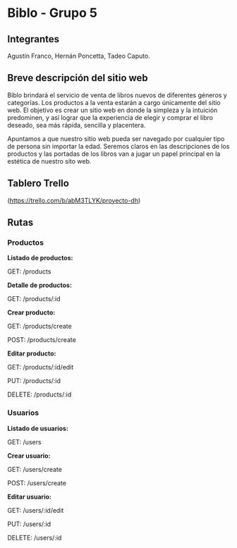 # Biblo - Grupo 5

## Integrantes

Agustín Franco, Hernán Poncetta, Tadeo Caputo.

## Breve descripción del sitio web

Biblo brindará el servicio de venta de libros nuevos de diferentes géneros y categorías. Los productos a la venta estarán a cargo únicamente del sitio web. El objetivo es crear un sitio web en donde la simpleza y la intuición predominen, y así lograr que la experiencia de elegir y comprar el libro deseado, sea más rápida, sencilla y placentera.

Apuntamos a que nuestro sitio web pueda ser navegado por cualquier tipo de persona sin importar la edad. Seremos claros en las descripciones de los productos y las portadas de los libros van a jugar un papel principal en la estética de nuestro sito web.

## Tablero Trello

(https://trello.com/b/abM3TLYK/proyecto-dh)

## Rutas

### Productos

**Listado de productos:**

GET: /products

**Detalle de productos:**

GET: /products/:id

**Crear producto:**

GET: /products/create

POST: /products/create

**Editar producto:**

GET: /products/:id/edit

PUT: /products/:id

DELETE: /products/:id

### Usuarios

**Listado de usuarios:**

GET: /users

**Crear usuario:**

GET: /users/create

POST: /users/create

**Editar usuario:**

GET: /users/:id/edit

PUT: /users/:id

DELETE: /users/:id
